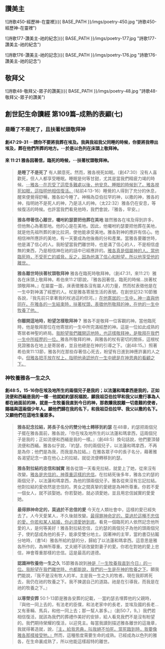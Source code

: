 ## 讚美主

![詩歌450-經歷神-在靈裡]({{ BASE_PATH }}/imgs/poetry-450.jpg "詩歌450-經歷神-在靈裡")

![詩歌177-讚美主-祂的紀念]({{ BASE_PATH }}/imgs/poetry-177.jpg "詩歌177-讚美主-祂的紀念")

![詩歌176-讚美主-祂的記念]({{ BASE_PATH }}/imgs/poetry-176.jpg "詩歌176-讚美主-祂的記念")

## 敬拜父

![詩歌48-敬拜父-眾子的讚美]({{ BASE_PATH }}/imgs/poetry-48.jpg "詩歌48-敬拜父-眾子的讚美")

## 創世記生命讀經 第109篇–成熟的表顯(七)

### 是睡了不是死了，且扶著杖頭敬拜神

#### 創47:29-31  ⋯請你不要將我葬在埃及。我與我祖我父同睡的時候，你要將我帶出埃及，葬在他們所葬的地方。⋯於是以色列在床頭上敬拜神。

#### 來 11:21  雅各因著信，臨死的時候，⋯扶著杖頭敬拜神。

> **是睡了不是死了**  有人願意死。然而，雅各視死如眠。（創47:30）沒有人喜歡死，但人人都享受睡眠。睡眠是何等甘甜，尤其是當我們精疲力竭的時候。<ins>⋯雅各⋯在忍受了這麼多難處以後，他安息、睡眠的時候到了。雅各視死如眠，這指明他相信復活。</ins>（帖前4:13-16）睡覺的人得到了充分的休息，醒來便覺得舒暢，雅各如今睡了。神稱為亞伯拉罕的神，以撒的神，雅各的神，指明祂不是死人的神，乃是活人的神。（太22:32）雅各仍在安息，等候復活的時候。也許當我們看見他時，我們會說，『雅各，早安。』

> **雅各帶著信心離世，囑咐約瑟要把他葬在美地**  雖然雅各在埃及得到許多，但他無心為著那地。他的心是在美地。因此，他囑咐約瑟要把他葬在美地，就是他先祖所葬的麥比拉洞，使他能承受美地。雅各對神的應許有信心。他相信神所應許的美地，有一天要成為他後裔的分和產業。當雅各要離世時，他是滿了信心的人。我盼望當我們離世時，也是滿了信心的人，不是相信虛無的東西，乃是相信神在祂的話中已經應許的。<ins>雅各真是個屬神的人。當他臨死時，不受死亡的威脅。反之，因為他滿了信心和盼望，所以他享受他的離世。</ins>

> **雅各離世時扶著杖頭敬拜神**  雅各在臨死時敬拜神。（創47:31，來11:21）雅各在床頭上敬拜神。希伯來11:21節說，『雅各因著信，臨死的時候…扶著杖頭敬拜神。』在屬靈一面，床表徵雅各沒有屬人的力量，然而杖表徵他是在一生中對神滿了經歷的人。杖是雅各寄居生活的表號。在創世記32:10節雅各說，『我先前只拿著我的杖過這約但河。』<ins>在他寄居的一生中，神一直與他同在。在雅各的一生結束時，扶著杖頭，表徵他所敬拜的神，在他的一生中牧養了他。</ins>

> **你離開這地時，盼望怎樣敬拜神？**  雅各不是敬拜一位客觀的神。當他臨死時，他是敬拜那位在他寄居的一生中所完滿經歷的神。這是一位如此成熟的寄居者神聖的終局。<ins>我盼望我們離開這地時，也這樣敬拜神，是敬拜在我們一生中所經歷的一位。</ins>雅各所敬拜的神，與雅各的杖有密切的關係，這根杖見證雅各在地上是寄居者，並且他總是在神的引導之下。（創48:15。）照著希伯來11:13節，雅各列在那些存著信心死去，盼望有日進到神應許裏的人之中。<ins>但雅各把手放在杖上，指明他承認他在一生中總是在神恩典的看顧之下。</ins>

### 神牧養雅各一生之久

#### 創48:5，15-16你在埃及地所生的兩個兒子是我的；以法蓮和瑪拿西是我的，正如流便和西緬是我的一樣⋯他就給約瑟祝福說，願我祖亞伯拉罕和我父以撒行事為人都在祂面前的神，就是一生牧養我直到今日的神，那救贖我脫離一切患難的使者，賜福與這兩個少年人。願他們歸在我的名下，和我祖亞伯拉罕、我父以撒的名下。又願他們在這地生養眾多。

> **雅各記念拉結，將長子名分的雙分地土轉移到約瑟**  在48章，約瑟把兩個兒子擺在雅各面前，雅各說，『你在埃及地所生的以法蓮和瑪拿西，這兩個兒子是我的；正如流便和西緬是我的一樣。』（創48:5）換句話說，他們要頂替流便和西緬。雅各似乎說，『約瑟，你的兩個兒子，以法蓮和瑪拿西，不再是為你；他們是為我，而我是為拉結。』在雅各眾子中的長子名分，藉著雅各渴望記念一直在他心上的拉結，就從流便轉移到約瑟。

> **雅各對拉結的忠信和誠實**  雅各從頭一天看見拉結，就愛上了她，從來沒有改變。<ins>雅各是忠信的，神尊重這樣的忠信</ins>。在拉結死後多年，雅各立約瑟的兩個兒子，以法蓮和瑪拿西，為他的頭兩個兒子。雅各從來沒有忘記拉結。他對拉結的愛依然是忠信的。男女之間真摯的愛總是為神所尊重。你若不愛一個女人，就不該娶她。你若娶她，就必須愛她，並且用忠信誠實的愛愛她。

> **最得罪神命定的，莫過於不忠信的愛**  今天在人類社會中，這樣的愛已經失去了。人今天愛某人，不久後就改變。<ins>最得罪神命定的，莫過於這種不忠信的愛。你若和某人結婚，你必須愛她到底</ins>。看見一個臨死的人依然記念他所愛的人，是何等美好！雅各對拉結忠信，立約瑟的兩個兒子為他的頭兩個兒子，使約瑟成為他的長子，能承受雙分地土。因著神的主宰，當約書亞拈鬮分地時，（書14）雅各所給約瑟的分，歸給了以法蓮和瑪拿西。這意思是雅各所作的，為神所尊重。丈夫絕不該改變對妻子的愛。你若在對她的愛上忠信，神會尊重那樣的忠信。這是最高的道德。

> **認識神牧養他一生之久**  15節雅各說到<ins>神是『一生牧養我直到今日』的一位。我盼望在我們離世時，也都能說，我們的一生是在神的牧養之下</ins>。願我們能說，『我不是沒有牧人的羊。主是我一生之久的牧者。現在我即將死去，我仍在祂的牧養之下。我不揀選自己的道路。祂是在引導我，而我是在祂的牧養之下。』

> **以尊榮安葬**  50:1-13節是雅各安葬的記載，⋯當約瑟去埋葬他的父親時，『與他一同上去的，有法老的臣僕，和法老家中的長老，並埃及國的長老…又有車輛、馬兵，和他一同上去；那一幫人甚多。』（創50:7，9。）我們若相信復活，就該為我們的葬禮作美好的安排，給人看見我們不是沒有盼望的。我們期待榮耀的復活，以迎見主。每當我讀到描述雅各離世的這幾章，我就得著造就，說，<ins>『主，給我恩典，叫我絕不怕死。當死臨到時，我要像雅各那樣接受牠。』</ins>然而，這種態度需要生命的成熟。已經成為以色列的雅各，在生命裏成熟了，所以他能這樣超特的離世。